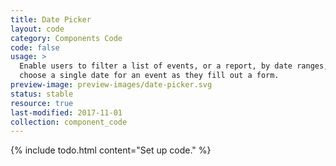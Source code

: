 ```yaml
---
title: Date Picker
layout: code
category: Components Code
code: false
usage: >
  Enable users to filter a list of events, or a report, by date ranges, or
  choose a single date for an event as they fill out a form.
preview-image: preview-images/date-picker.svg
status: stable
resource: true
last-modified: 2017-11-01
collection: component_code
---
```


{% include todo.html content="Set up code." %}
